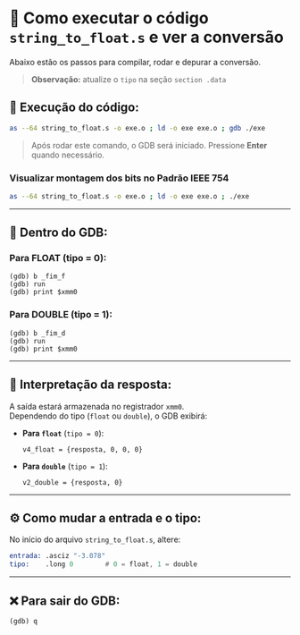 # 🔧 Como executar o código `string_to_float.s` e ver a conversão

Abaixo estão os passos para compilar, rodar e depurar a conversão.
> **Observação:** atualize o ```tipo``` na seção ```section .data```

## 🧪 Execução do código:

```bash
as --64 string_to_float.s -o exe.o ; ld -o exe exe.o ; gdb ./exe
```

> Após rodar este comando, o GDB será iniciado. Pressione **Enter** quando necessário.

### Visualizar montagem dos bits no Padrão IEEE 754

```bash
as --64 string_to_float.s -o exe.o ; ld -o exe exe.o ; ./exe
```

---

## 🐞 Dentro do GDB:

### Para FLOAT (tipo = 0):

  ```gdb
  (gdb) b _fim_f
  (gdb) run
  (gdb) print $xmm0
  ```

### Para DOUBLE (tipo = 1):

  ```gdb
  (gdb) b _fim_d
  (gdb) run
  (gdb) print $xmm0
  ```
---

## 🧾 Interpretação da resposta:

A saída estará armazenada no registrador `xmm0`.  
Dependendo do tipo (`float` ou `double`), o GDB exibirá:

- **Para `float`** (`tipo = 0`):
  ```
  v4_float = {resposta, 0, 0, 0}
  ```

- **Para `double`** (`tipo = 1`):
  ```
  v2_double = {resposta, 0}
  ```

---

## ⚙️ Como mudar a entrada e o tipo:

No início do arquivo `string_to_float.s`, altere:

```asm
entrada: .asciz "-3.078"
tipo:    .long 0        # 0 = float, 1 = double
```

---

## ❌ Para sair do GDB:

```gdb
(gdb) q
```
